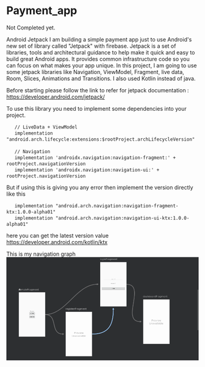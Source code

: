 # Payment_app
Not Completed yet.

Android Jetpack
I am building a simple payment app just to use Android's new set of library called "Jetpack" with firebase.
Jetpack is a set of libraries, tools and architectural guidance to help make it quick and easy to build great Android apps.
It provides common infrastructure code so you can focus on what makes your app unique.
In this project, I am going to use some jetpack libraries like Navigation, ViewModel, Fragment, live data, Room, Slices, Animations and Transitions. I also used Kotlin instead of java.

Before starting please follow the link to refer for jetpack documentation : https://developer.android.com/jetpack/

To use this library you need to implement some dependencies into your project.  
       
       // LiveData + ViewModel
       implementation "android.arch.lifecycle:extensions:$rootProject.archLifecycleVersion"

       // Navigation
       implementation 'androidx.navigation:navigation-fragment:' + rootProject.navigationVersion
       implementation 'androidx.navigation:navigation-ui:' + rootProject.navigationVersion

 But if using this is giving you any error then implement the version directly like this  
 
       implementation "android.arch.navigation:navigation-fragment-ktx:1.0.0-alpha01"
       implementation "android.arch.navigation:navigation-ui-ktx:1.0.0-alpha01"
       
 here you can get the latest version value https://developer.android.com/kotlin/ktx
 
 This is my navigation graph 
![alt tag](https://github.com/Deepanshu625/Payment_app/blob/master/Screenshots/Screenshot%20from%202018-07-11%2012-32-06.png "Navigation Graph")
